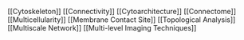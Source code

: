 [[Cytoskeleton]]
[[Connectivity]]
[[Cytoarchitecture]]
[[Connectome]]
[[Multicellularity]]
[[Membrane Contact Site]]
[[Topological Analysis]]
[[Multiscale Network]]
[[Multi-level Imaging Techniques]]
